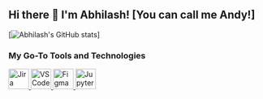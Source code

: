 ## Hi there 👋 I'm Abhilash! [You can call me Andy!]
[![Abhilash's GitHub stats](https://github-readme-stats.vercel.app/api?username=abhilashongit)]

<h3 align="left">My Go-To Tools and Technologies</h3>

<p align="left">
  <a href="https://www.atlassian.com/software/jira" target="_blank" rel="noreferrer">
    <img src="https://cdn.worldvectorlogo.com/logos/jira-1.svg" alt="Jira" width="40" height="40"/>
  </a>
  

  

  
  
  
  <a href="https://code.visualstudio.com" target="_blank" rel="noreferrer">
    <img src="https://upload.wikimedia.org/wikipedia/commons/9/9a/Visual_Studio_Code_1.35_icon.svg" alt="VSCode" width="40" height="40"/>
  </a>
  
  <a href="https://www.figma.com" target="_blank" rel="noreferrer">
    <img src="https://www.vectorlogo.zone/logos/figma/figma-icon.svg" alt="Figma" width="40" height="40"/>
  </a>
  
  <a href="https://jupyter.org/" target="_blank" rel="noreferrer">
    <img src="https://www.vectorlogo.zone/logos/jupyter/jupyter-icon.svg" alt="Jupyter Notebook" width="40" height="40"/>
  </a>
</p>
<!--
**abhilashongit/abhilashongit** is a ✨ _special_ ✨ repository because its `README.md` (this file) appears on your GitHub profile.

Here are some ideas to get you started:

- 🔭 I’m currently working on ...
- 🌱 I’m currently learning ...
- 👯 I’m looking to collaborate on ...
- 🤔 I’m looking for help with ...
- 💬 Ask me about ...
- 📫 How to reach me: ...
- 😄 Pronouns: ...
- ⚡ Fun fact: ...
-->
